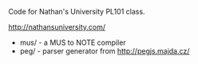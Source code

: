 
Code for Nathan's University PL101 class.

http://nathansuniversity.com/

* mus/ - a MUS to NOTE compiler
* peg/ - parser generator from http://pegjs.majda.cz/